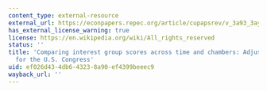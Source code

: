 ```yaml
---
content_type: external-resource
external_url: https://econpapers.repec.org/article/cupapsrev/v_3a93_3ay_3a1999_3ai_3a01_3ap_3a33-50_5f21.htm
has_external_license_warning: true
license: https://en.wikipedia.org/wiki/All_rights_reserved
status: ''
title: 'Comparing interest group scores across time and chambers: Adjusted ADA scores
  for the U.S. Congress'
uid: ef026d43-4db6-4323-8a90-ef4399beeec9
wayback_url: ''
---
```

